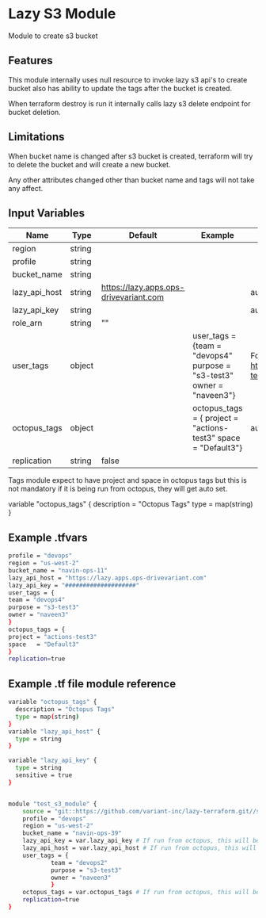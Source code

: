 # Lazy S3 Module

Module to create s3 bucket

## Features

This module internally uses null resource to invoke lazy s3 api's to create bucket also has ability to update the tags after the bucket is created.

When terraform destroy is run it internally calls lazy s3 delete endpoint for bucket deletion.

## Limitations

When bucket name is changed after s3 bucket is created, terraform will try to delete the bucket and will create a new bucket.

Any other attributes changed other than bucket name and tags will not take any affect.

## Input Variables

 | Name                         | Type          | Default             | Example           |    Notes           |
 | ---------------------------- | ------------- | ------------------- | ----------------- | -----------------  |
 | region                       | string        |                     |                   |                    |
 | profile                      | string        |                     |                   |                    |
 | bucket_name                  | string        |                     |                   |                    |
 | lazy_api_host                | string        | <https://lazy.apps.ops-drivevariant.com>|                    | auto set at octopus|
 | lazy_api_key                 | string        |                     |                   |auto set at octopus |
 | role_arn                     | string        |      ""             |                   |                    |
 | user_tags                    | object        |                     |user_tags = {team = "devops4" purpose = "s3-test3" owner = "naveen3"}| For `user_tags`, refer <https://github.com/variant-inc/lazy-terraform/tree/master/submodules/tags>   |
 | octopus_tags                 | object        |                     | octopus_tags = { project = "actions-test3" space = "Default3"}| auto set at octopus|
 | replication                  | string        |  false              |                   |                    |

Tags module expect to have project and space in octopus tags but this is not mandatory if it is being run from octopus, they will get auto set.

variable "octopus_tags" {
  description = "Octopus Tags"
  type = map(string)
}

## Example .tfvars

```bash
profile = "devops"
region = "us-west-2"
bucket_name = "navin-ops-11"
lazy_api_host = "https://lazy.apps.ops-drivevariant.com"
lazy_api_key = "####################"
user_tags = {
team = "devops4"
purpose = "s3-test3"
owner = "naveen3"
}
octopus_tags = {
project = "actions-test3"
space   = "Default3"
}
replication=true
```

## Example .tf file module reference

```bash
variable "octopus_tags" {
  description = "Octopus Tags"
  type = map(string)
}
variable "lazy_api_host" {
  type = string
}

variable "lazy_api_key" {
  type = string
  sensitive = true
}


module "test_s3_module" {
    source = "git::https://github.com/variant-inc/lazy-terraform.git//s3?ref=v1"
    profile = "devops"
    region = "us-west-2"
    bucket_name = "navin-ops-39"
    lazy_api_key = var.lazy_api_key # If run from octopus, this will be auto set
    lazy_api_host = var.lazy_api_host # If run from octopus, this will be auto set
    user_tags = {
            team = "devops2"
            purpose = "s3-test3"
            owner = "naveen3"
            }
    octopus_tags = var.octopus_tags # If run from octopus, this will be auto set
    replication=true
}
```
